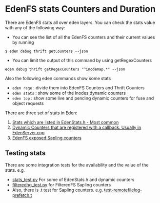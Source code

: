 # EdenFS stats Counters and Duration

There are EdenFS stats all over eden layers. You can check the stats value with
any of the following way:

- You can see the list of all the EdenFS counters and their current values by
  running

```
$ eden debug thrift getCounters --json
```

- You can limit the output of this command by using getRegexCounters

```
eden debug thrift getRegexCounters "^inodemap.*" --json
```

Also the following eden commands show some stats

- `eden rage` : divide them into EdenFS Counters and Thrift Counters
- `eden stats` : show some of the inodes dynamic counters
- `eden top` : show some live and pending dynamic counters for fuse and object
  requests

There are three set of stats in Eden:

1. [Stats which are listed in EdenStats.h - Most common](./EdenStats.md)
2. [Dynamic Counters that are registered with a callback. Usually in EdenServer.cpp](./DynamicStats.md)
3. [EdenFS exposed Sapling counters](./EdenExposedSaplingCounters.md)

## Testing stats

There are some integration tests for the availability and the value of the
stats. e.g.

- [stats_test.py](/fbcode/eden/integration/stats_test.py) For some of
  EdenStats.h and dynamic counters
- [filteredhg_test.py](/fbcode/eden/integration/hg/files_test.py) for FilteredFS
  Sapling counters
- Also, there is .t test for Sapling counters. e.g.
  [test-remotefilelog-prefetch.t](/fbcode/eden/scm/tests/test-remotefilelog-prefetch.t)
